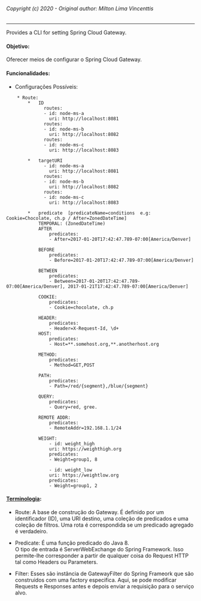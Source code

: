 ###### Copyright (c) 2020 - Original author: Milton Lima Vincenttis

---

Provides a CLI for setting Spring Cloud Gateway.

#### Objetivo:
Oferecer meios de configurar o Spring Cloud Gateway.

#### Funcionalidades:
* Configurações Possíveis:
```
    * Route:
        *   ID
              routes:
              - id: node-ms-a
                uri: http://localhost:8081            
              routes:
              - id: node-ms-b
                uri: http://localhost:8082
              routes:
              - id: node-ms-c
                uri: http://localhost:8083          
            
        *   targetURI
              - id: node-ms-a
                uri: http://localhost:8081            
              routes:
              - id: node-ms-b
                uri: http://localhost:8082
              routes:
              - id: node-ms-c
                uri: http://localhost:8083 
            
        *   predicate  [predicateName=conditions  e.g: Cookie=Chocolate, ch.p / After=ZonedDateTime]
            TEMPORAL: (ZonedDateTime)
            AFTER
                predicates:
                - After=2017-01-20T17:42:47.789-07:00[America/Denver]
                                
            BEFORE
                predicates:
                - Before=2017-01-20T17:42:47.789-07:00[America/Denver]
                         
            BETWEEN
                predicates:
                - Between=2017-01-20T17:42:47.789-07:00[America/Denver], 2017-01-21T17:42:47.789-07:00[America/Denver]
                            
            COOKIE:
                predicates:
                - Cookie=chocolate, ch.p
                
            HEADER:
                predicates:
                - Header=X-Request-Id, \d+         
            HOST:
                predicates:
                - Host=**.somehost.org,**.anotherhost.org
            
            METHOD:
                predicates:
                - Method=GET,POST

            PATH:
                predicates:
                - Path=/red/{segment},/blue/{segment}                            
                
            QUERY:
                predicates:
                - Query=red, gree.
            
            REMOTE ADDR:
                predicates:
                - RemoteAddr=192.168.1.1/24
                
            WEIGHT:
                - id: weight_high
                uri: https://weighthigh.org
                predicates:
                - Weight=group1, 8
                
                - id: weight_low
                uri: https://weightlow.org
                predicates:
                - Weight=group1, 2      
```                                    
#### [Terminologia](https://cloud.spring.io/spring-cloud-static/spring-cloud-gateway/2.2.2.RELEASE/reference/html/index.html#glossary):

* Route: A base de construção do Gateway. 
É definido por um identificador (ID), uma URI destino, uma coleção de predicados
e uma coleção de filtros. Uma rota é correspondida se um predicado agregado é verdadeiro.

* Predicate: É uma função predicado do Java 8.  
O tipo de entrada é ServerWebExchange do Spring Framework.
Isso permite-lhe corresponder a partir de qualquer coisa do Request HTTP tal como Headers ou Parameters.


* Filter: Esses são instância de GatewayFilter do Spring Frameork que são construidos com uma factory especifica.
Aqui, se pode modificar Requests e Responses antes e depois enviar a requisição para o serviço alvo.



